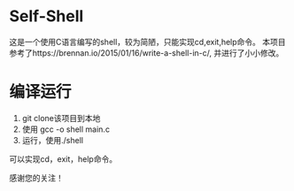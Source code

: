 # Self-Shell
这是一个使用C语言编写的shell，较为简陋，只能实现cd,exit,help命令。
本项目参考了https://brennan.io/2015/01/16/write-a-shell-in-c/, 
并进行了小小修改。
# 编译运行
1. git clone该项目到本地
2. 使用 gcc -o shell main.c
3. 运行，使用./shell


可以实现cd，exit，help命令。

感谢您的关注！